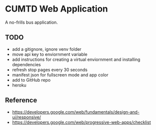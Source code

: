 # CUMTD Web Application

A no-frills bus application.

## TODO

- add a gitignore, ignore venv folder
- move api key to enviornment variable
- add instructions for creating a virtual enviornment and installing dependencies
- refresh stop pages every 30 seconds
- manifest json for fullscreen mode and app color
- add to GitHub repo
- heroku

## Reference

- https://developers.google.com/web/fundamentals/design-and-ui/responsive/
- https://developers.google.com/web/progressive-web-apps/checklist
